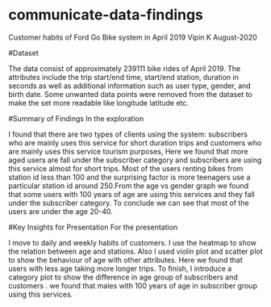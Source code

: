 # communicate-data-findings
Customer habits of Ford Go Bike system in April 2019
Vipin K
August-2020

#Dataset

The data consist of approximately 239111 bike rides of April 2019. The attributes include the trip
start/end time, start/end station, duration in seconds as well as additional information such as user
type, gender, and birth date. Some unwanted data points were removed from the dataset to make
the set more readable like longitude latitude etc.

#Summary of Findings In the exploration

I found that there are two types of clients using the system: subscribers who are mainly uses this
service for short duration trips and customers who are mainly uses this service tourism purposes,
Here we found that more aged users are fall under the subscriber category and subscribers are using
this service almost for short trips. Most of the users renting bikes from station id less than 100 and
the surprising factor is more teenagers use a particular station id around 250.From the age vs gender
graph we found that some users with 100 years of age are using this services and they fall under the
subscriber category. To conclude we can see that most of the users are under the age 20-40.

#Key Insights for Presentation For the presentation

I move to daily and weekly habits of customers. I use the heatmap to show the relation between
age and stations. Also I used violin plot and scatter plot to show the behaviour of age with other
attributes. Here we found that users with less age taking more longer trips. To finish, I introduce a
category plot to show the difference in age group of subscribers and customers . we found that
males with 100 years of age in subscriber group using this services.
